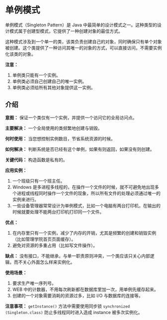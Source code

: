 # 单例模式

单例模式（Singleton Pattern）是 Java 中最简单的设计模式之一。这种类型的设计模式属于创建型模式，它提供了一种创建对象的最佳方式。

这种模式涉及到一个单一的类，该类负责创建自己的对象，同时确保只有单个对象被创建。这个类提供了一种访问其唯一的对象的方式，可以直接访问，不需要实例化该类的对象。

**注意：**

1. 单例类只能有一个实例。
2. 单例类必须自己创建自己的唯一实例。
3. 单例类必须给所有其他对象提供这一实例。

## 介绍

**意图：** 保证一个类仅有一个实例，并提供一个访问它的全局访问点。

**主要解决：** 一个全局使用的类频繁地创建与销毁。

**何时使用：** 当您想控制实例数目，节省系统资源的时候。

**如何解决：** 判断系统是否已经有这个单例，如果有则返回，如果没有则创建。

**关键代码：** 构造函数是私有的。

**应用实例：**

1. 一个班级只有一个班主任。
2. Windows 是多进程多线程的，在操作一个文件的时候，就不可避免地出现多个进程或线程同时操作一个文件的现象，所以所有文件的处理必须通过唯一的实例来进行。
3. 一些设备管理器常常设计为单例模式，比如一个电脑有两台打印机，在输出的时候就要处理不能两台打印机打印同一个文件。

**优点：**

1. 在内存里只有一个实例，减少了内存的开销，尤其是频繁的创建和销毁实例（比如管理学院首页页面缓存）。
2. 避免对资源的多重占用（比如写文件操作）。

**缺点：** 没有接口，不能继承，与单一职责原则冲突，一个类应该只关心内部逻辑，而不关心外面怎么样来实例化。

**使用场景：**

1. 要求生产唯一序列号。
2. WEB 中的计数器，不用每次刷新都在数据库里加一次，用单例先缓存起来。
3. 创建的一个对象需要消耗的资源过多，比如 I/O 与数据库的连接等。

**注意事项：** `getInstance()` 方法中需要使用同步锁 `synchronized (Singleton.class)` 防止多线程同时进入造成 instance 被多次实例化。